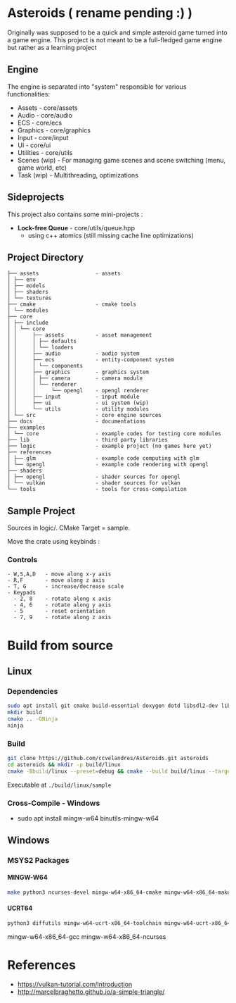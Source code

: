 # Asteroids ( rename pending :) )

Originally was supposed to be a quick and simple asteroid game turned into a game engine. This project is not meant to be a full-fledged game engine but rather as a learning project

## Engine

The engine is separated into "system" responsible for various functionalities:
- Assets - core/assets
- Audio - core/audio
- ECS - core/ecs
- Graphics - core/graphics
- Input - core/input
- UI - core/ui
- Utilities - core/utils
- Scenes (wip) - For managing game scenes and scene switching (menu, game world, etc)
- Task (wip) - Multithreading, optimizations

## Sideprojects

This project also contains some mini-projects :
- **Lock-free Queue** - core/utils/queue.hpp
  - using c++ atomics (still missing cache line optimizations)

## Project Directory

```.
├── assets                  - assets
│ ├── env
│ ├── models
│ ├── shaders
│ └── textures
├── cmake                   - cmake tools
│ └── modules
├── core
│ ├── include
│ │ └── core
│ │     ├── assets          - asset management 
│ │     │ ├── defaults
│ │     │ └── loaders
│ │     ├── audio           - audio system
│ │     ├── ecs             - entity-component system
│ │     │ └── components
│ │     ├── graphics        - graphics system
│ │     │ ├── camera        - camera module
│ │     │ └── renderer
│ │     │     └── opengl    - opengl renderer
│ │     ├── input           - input module
│ │     ├── ui              - ui system (wip)
│ │     └── utils           - utility modules
│ └── src                   - core engine sources
├── docs                    - documentations
├── examples
│ └── core                  - example codes for testing core modules
├── lib                     - third party libraries
├── logic                   - example project (no games here yet)
├── references
│ ├── glm                   - example code computing with glm
│ └── opengl                - example code rendering with opengl 
├── shaders
│ ├── opengl                - shader sources for opengl
│ └── vulkan                - shader sources for vulkan
└── tools                   - tools for cross-compilation
```
## Sample Project

Sources in logic/. CMake Target = sample.

Move the crate using keybinds :

### Controls

```
- W,S,A,D   - move along x-y axis
- R,F       - move along z axis
- T, G      - increase/decrease scale
- Keypads
  - 2, 8    - rotate along x axis
  - 4, 6    - rotate along y axis
  - 5       - reset orientation
  - 7, 9    - rotate along z axis
```

# Build from source
## Linux

### Dependencies

```bash
sudo apt install git cmake build-essential doxygen dotd libsdl2-dev libsdl2-gfx-dev libsdl2-image-dev libvulkan-dev vulkan-validationlayers libglm-dev libglew-dev libgl-dev libglew-dev libfreetype-dev
mkdir build
cmake .. -GNinja
ninja
```

### Build

```bash
git clone https://github.com/ccvelandres/Asteroids.git asteroids
cd asteroids && mkdir -p build/linux
cmake -Bbuild/linux --preset=debug && cmake --build build/linux --target all --parallel
```

Executable at `./build/linux/sample`


### Cross-Compile - Windows
- sudo apt install mingw-w64 binutils-mingw-w64


## Windows 

### MSYS2 Packages

#### MINGW-W64
```bash
make python3 ncurses-devel mingw-w64-x86_64-cmake mingw-w64-x86_64-make mingw-w64-x86_64-gcc  mingw-w64-x86_64-ninja diffutils bison flex mingw-w64-x86_64-freetype mingw-w64-x86_64-SDL2 mingw-w64-x86_64-SDL2_image mingw-w64-x86_64-nlohmann-json mingw-w64-x86_64-spdlog mingw-w64-x86_64-glm mingw-w64-x86_64-glew mingw-w64-x86_64-fmt
```

#### UCRT64
```bash
python3 diffutils mingw-w64-ucrt-x86_64-toolchain mingw-w64-ucrt-x86_64-gcc mingw-w64-ucrt-x86_64-cmake mingw-w64-ucrt-x86_64-make mingw-w64-ucrt-x86_64-ninja msys2-w32api-runtime mingw-w64-ucrt-x86_64-freetype mingw-w64-ucrt-x86_64-SDL2 mingw-w64-ucrt-x86_64-SDL2_image mingw-w64-ucrt-x86_64-nlohmann-json mingw-w64-ucrt-x86_64-spdlog mingw-w64-ucrt-x86_64-glm mingw-w64-ucrt-x86_64-glew mingw-w64-ucrt-x86_64-fmt  mingw-w64-ucrt-x86_64-glslang
```

mingw-w64-x86_64-gcc mingw-w64-x86_64-ncurses
# References
- https://vulkan-tutorial.com/Introduction
- http://marcelbraghetto.github.io/a-simple-triangle/